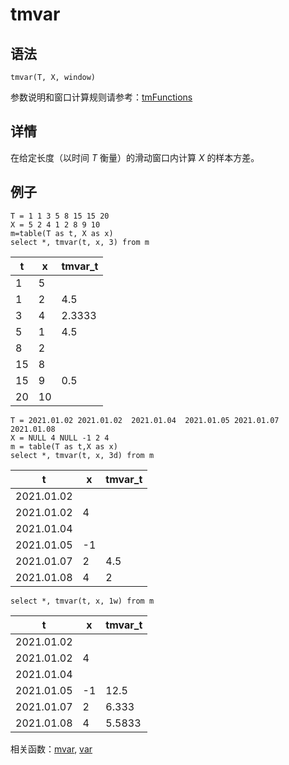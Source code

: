 # tmvar

## 语法

`tmvar(T, X, window)`

参数说明和窗口计算规则请参考：[tmFunctions](../themes/tmFunctions.html)

## 详情

在给定长度（以时间 *T* 衡量）的滑动窗口内计算 *X* 的样本方差。

## 例子

```
T = 1 1 3 5 8 15 15 20
X = 5 2 4 1 2 8 9 10
m=table(T as t, X as x)
select *, tmvar(t, x, 3) from m
```

| t | x | tmvar\_t |
| --- | --- | --- |
| 1 | 5 |  |
| 1 | 2 | 4.5 |
| 3 | 4 | 2.3333 |
| 5 | 1 | 4.5 |
| 8 | 2 |  |
| 15 | 8 |  |
| 15 | 9 | 0.5 |
| 20 | 10 |  |

```
T = 2021.01.02 2021.01.02  2021.01.04  2021.01.05 2021.01.07 2021.01.08
X = NULL 4 NULL -1 2 4
m = table(T as t,X as x)
select *, tmvar(t, x, 3d) from m
```

| t | x | tmvar\_t |
| --- | --- | --- |
| 2021.01.02 |  |  |
| 2021.01.02 | 4 |  |
| 2021.01.04 |  |  |
| 2021.01.05 | -1 |  |
| 2021.01.07 | 2 | 4.5 |
| 2021.01.08 | 4 | 2 |

```
select *, tmvar(t, x, 1w) from m
```

| t | x | tmvar\_t |
| --- | --- | --- |
| 2021.01.02 |  |  |
| 2021.01.02 | 4 |  |
| 2021.01.04 |  |  |
| 2021.01.05 | -1 | 12.5 |
| 2021.01.07 | 2 | 6.333 |
| 2021.01.08 | 4 | 5.5833 |

相关函数：[mvar](../m/mvar.html), [var](../v/var.html)

